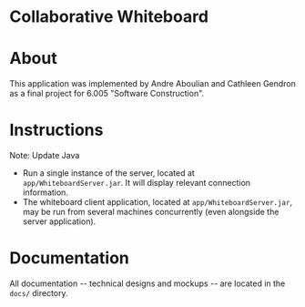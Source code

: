 Collaborative Whiteboard
===

# About
This application was implemented by Andre Aboulian and Cathleen Gendron as a final project for 6.005 "Software Construction".

# Instructions
Note: Update Java

* Run a single instance of the server, located at `app/WhiteboardServer.jar`. It will display relevant connection information.
* The whiteboard client application, located at `app/WhiteboardServer.jar`, may be run from several machines concurrently (even alongside the server application).

# Documentation
All documentation -- technical designs and mockups -- are located in the `docs/` directory.